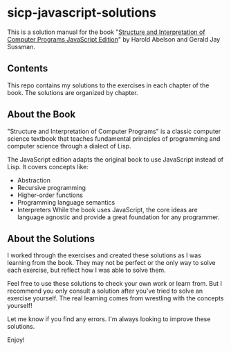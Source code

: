 # sicp-javascript-solutions

This is a solution manual for the book "[Structure and Interpretation of Computer Programs JavaScript Edition](https://a.co/d/h52Kagz)" by Harold Abelson and Gerald Jay Sussman.

## Contents
This repo contains my solutions to the exercises in each chapter of the book. The solutions are organized by chapter.

## About the Book
"Structure and Interpretation of Computer Programs" is a classic computer science textbook that teaches fundamental principles of programming and computer science through a dialect of Lisp.

The JavaScript edition adapts the original book to use JavaScript instead of Lisp. It covers concepts like:

* Abstraction
* Recursive programming
* Higher-order functions
* Programming language semantics
* Interpreters
While the book uses JavaScript, the core ideas are language agnostic and provide a great foundation for any programmer.

## About the Solutions
I worked through the exercises and created these solutions as I was learning from the book. They may not be perfect or the only way to solve each exercise, but reflect how I was able to solve them.

Feel free to use these solutions to check your own work or learn from. But I recommend you only consult a solution after you've tried to solve an exercise yourself. The real learning comes from wrestling with the concepts yourself!

Let me know if you find any errors. I'm always looking to improve these solutions.

Enjoy!
